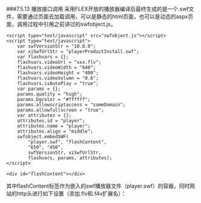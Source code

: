 ###7.5.13 播放接口调用
采用FLEX开放的播放器编译后最终生成的是一个.swf文件，需要通过页面去加载调用，可以是静态的html页面，也可以是动态的aspx页面，调用过程中引用之前讲过的swfobject.js，


```
<script type="text/javascript" src="swfobject.js"></script>
<script type="text/javascript">
    var swfVersionStr = "10.0.0";
    var xiSwfUrlStr = "playerProductInstall.swf";
    var flashvars = {};
    flashvars.videoUrl = "xxx.flv";
    flashvars.videoWidth = "640";
    flashvars.videoHeight = "400";
    flashvars.videoVolumn = "0.6";
    flashvars.isAutoPlay = "true";
    var params = {};
    params.quality = "high";
    params.bgcolor = "#ffffff";
    params.allowscriptaccess = "sameDomain";
    params.allowfullscreen = "true";
    var attributes = {};
    attributes.id = "player";
    attributes.name = "player";
    attributes.align = "middle";
    swfobject.embedSWF(
        "player.swf", "flashContent",
        "650", "450",
        swfVersionStr, xiSwfUrlStr,
        flashvars, params, attributes);
</script>
 
<div id="flashContent"></div>
```


其中flashContent标签作为嵌入的swf播放器文件（player.swf）的容器，同时网站的http头进行如下设置（添加.flv和.f4v扩展名）：